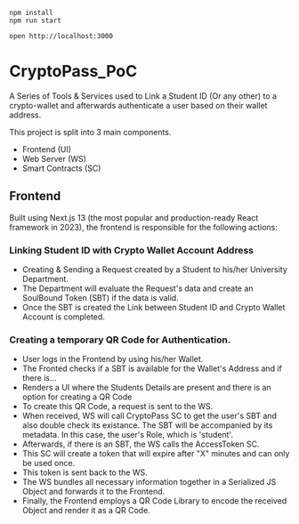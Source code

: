 ```
npm install
npm run start
```

```
open http://localhost:3000
```

# CryptoPass_PoC
 A Series of Tools & Services used to Link a Student ID (Or any other) to a crypto-wallet and afterwards authenticate a user based on their wallet address.
 
 This project is split into 3 main components.
  - Frontend (UI)
  - Web Server (WS)
  - Smart Contracts (SC)

## Frontend
Built using Next.js 13 (the most popular and production-ready React framework in 2023), the frontend is responsible for the following actions:

### Linking Student ID with Crypto Wallet Account Address
 - Creating & Sending a Request created by a Student to his/her University Department.
 - The Department will evaluate the Request's data and create an SoulBound Token (SBT) if the data is valid.
 - Once the SBT is created the Link between Student ID and Crypto Wallet Account is completed.

### Creating a temporary QR Code for Authentication.
 - User logs in the Frontend by using his/her Wallet.
 - The Fronted checks if a SBT is available for the Wallet's Address and if there is...
 - Renders a UI where the Students Details are present and there is an option for creating a QR Code
 - To create this QR Code, a request is sent to the WS.
 - When received, WS will call CryptoPass SC to get the user's SBT and also double check its existance. The SBT will
   be accompanied by its metadata. In this case, the user's Role, which is 'student'.
 - Afterwards, if there is an SBT, the WS calls the AccessToken SC.
 - This SC will create a token that will expire after "X" minutes and can only be used once.
 - This token is sent back to the WS.
 - The WS bundles all necessary information together in a Serialized JS Object and forwards it to the Frontend.
 - Finally, the Frontend employs a QR Code Library to encode the received Object and render it as a QR Code.
